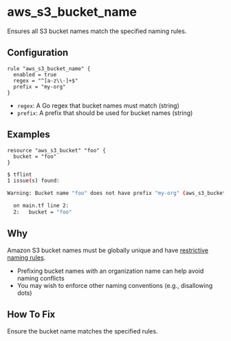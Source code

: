 # aws_s3_bucket_name

Ensures all S3 bucket names match the specified naming rules.

## Configuration

```hcl
rule "aws_s3_bucket_name" {
  enabled = true
  regex = "^[a-z\\-]+$"
  prefix = "my-org"
}
```

* `regex`: A Go regex that bucket names must match (string)
* `prefix`: A prefix that should be used for bucket names (string)

## Examples

```hcl
resource "aws_s3_bucket" "foo" {
  bucket = "foo"
}
```

```sh
$ tflint
1 issue(s) found:

Warning: Bucket name "foo" does not have prefix "my-org" (aws_s3_bucket_name)

  on main.tf line 2:
  2:   bucket = "foo"
```

## Why

Amazon S3 bucket names must be globally unique and have [restrictive naming rules](https://docs.aws.amazon.com/AmazonS3/latest/dev/BucketRestrictions.html#bucketnamingrules).

* Prefixing bucket names with an organization name can help avoid naming conflicts
* You may wish to enforce other naming conventions (e.g., disallowing dots)

## How To Fix

Ensure the bucket name matches the specified rules.
